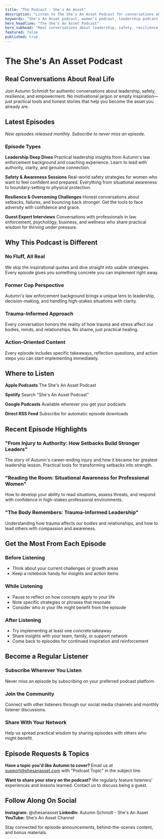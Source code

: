 ```yaml
---
title: "The Podcast - She's An Asset"
description: "Listen to The She's An Asset Podcast for conversations about leadership, safety, resilience, and empowerment with Autumn Schmidt and special guests."
keywords: "She's An Asset podcast, women's podcast, leadership podcast, safety podcast, empowerment podcast, Autumn Schmidt podcast"
hero_headline: "The She's An Asset Podcast"
hero_subhead: "Real conversations about leadership, safety, resilience, and empowerment. No fluff, no platitudes—just practical tools and authentic stories."
featured: false
published: true
---
```


# The She's An Asset Podcast

## Real Conversations About Real Life

Join Autumn Schmidt for authentic conversations about leadership, safety, resilience, and empowerment. No motivational jargon or empty inspiration—just practical tools and honest stories that help you become the asset you already are.

## Latest Episodes

*New episodes released monthly. Subscribe to never miss an episode.*

### Episode Types

**Leadership Deep Dives**
Practical leadership insights from Autumn's law enforcement background and coaching experience. Learn to lead with authority, clarity, and genuine connection.

**Safety & Awareness Sessions**
Real-world safety strategies for women who want to feel confident and prepared. Everything from situational awareness to boundary-setting to physical protection.

**Resilience & Overcoming Challenges**
Honest conversations about setbacks, failures, and bouncing back stronger. Get the tools to face adversity with confidence and grace.

**Guest Expert Interviews**
Conversations with professionals in law enforcement, psychology, business, and wellness who share practical wisdom for thriving under pressure.

## Why This Podcast is Different

### No Fluff, All Real
We skip the inspirational quotes and dive straight into usable strategies. Every episode gives you something concrete you can implement right away.

### Former Cop Perspective
Autumn's law enforcement background brings a unique lens to leadership, decision-making, and handling high-stakes situations with clarity.

### Trauma-Informed Approach
Every conversation honors the reality of how trauma and stress affect our bodies, minds, and relationships. No shame, just practical healing.

### Action-Oriented Content
Every episode includes specific takeaways, reflection questions, and action steps you can start implementing immediately.

## Where to Listen

**Apple Podcasts**
The She's An Asset Podcast

**Spotify**
Search "She's An Asset Podcast"

**Google Podcasts**
Available wherever you get your podcasts

**Direct RSS Feed**
Subscribe for automatic episode downloads

## Recent Episode Highlights

### "From Injury to Authority: How Setbacks Build Stronger Leaders"
The story of Autumn's career-ending injury and how it became her greatest leadership lesson. Practical tools for transforming setbacks into strength.

### "Reading the Room: Situational Awareness for Professional Women"
How to develop your ability to read situations, assess threats, and respond with confidence in high-stakes professional environments.

### "The Body Remembers: Trauma-Informed Leadership"
Understanding how trauma affects our bodies and relationships, and how to lead others with compassion and awareness.

## Get the Most From Each Episode

### Before Listening
- Think about your current challenges or growth areas
- Keep a notebook handy for insights and action items

### While Listening
- Pause to reflect on how concepts apply to your life
- Note specific strategies or phrases that resonate
- Consider who in your life might benefit from the episode

### After Listening
- Try implementing at least one concrete takeaway
- Share insights with your team, family, or support network
- Come back to episodes for continued inspiration and reinforcement

## Become a Regular Listener

### Subscribe Wherever You Listen
Never miss an episode by subscribing on your preferred podcast platform.

### Join the Community
Connect with other listeners through our social media channels and monthly listener discussions.

### Share With Your Network
Help us spread practical wisdom by sharing episodes with others who might benefit.

## Episode Requests & Topics

**Have a topic you'd like Autumn to cover?**
Email us at support@shesanasset.com with "Podcast Topic" in the subject line.

**Want to share your story on the podcast?**
We regularly feature listeners' experiences and lessons learned. Contact us to discuss being a guest.

## Follow Along On Social

**Instagram:** @shesanasset
**LinkedIn:** Autumn Schmidt - She's An Asset
**YouTube:** She's An Asset Channel

Stay connected for episode announcements, behind-the-scenes content, and bonus materials.
